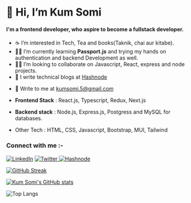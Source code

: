 # 👋 Hi, I’m Kum Somi
<h4>I'm a frontend developer, who aspire to become a fullstack developer.</h4>

- ☕ I’m interested in Tech, Tea and books(Taknik, chai aur kitabe).
- 👩‍🎓 I’m currently learning **Passport.js** and trying my hands on authentication and backend Development as well.
- 👩‍💻 I’m looking to collaborate on Javascript, React, express and node projects. 
- 📝 I write technical blogs at <a href="https://kumsomi.hashnode.dev/">Hashnode </a> 
<!--<a href="https://medium.com/@kumsomi.5">![Medium](https://img.shields.io/badge/Medium-12100E?style=for-the-badge&logo=medium&logoColor=white)</a>-->
- 📧 Write to me at kumsomi.5@gmail.com 

- **Frontend Stack** : React.js, Typescript, Redux, Next.js 
<!-- ![React](https://img.shields.io/badge/react-%2320232a.svg?style=for-the-badge&logo=react&logoColor=%2361DAFB)
![TypeScript](https://img.shields.io/badge/typescript-%23007ACC.svg?style=for-the-badge&logo=typescript&logoColor=white) 
![Redux](https://img.shields.io/badge/redux-%23593d88.svg?style=for-the-badge&logo=redux&logoColor=white)
![JavaScript](https://img.shields.io/badge/javascript-%23323330.svg?style=for-the-badge&logo=javascript&logoColor=%23F7DF1E)
![JWT](https://img.shields.io/badge/JWT-black?style=for-the-badge&logo=JSON%20web%20tokens)-->

- **Backend stack** : Node.js, Express.js, Postgress and MySQL for databases.

- Other Tech : HTML, CSS, Javascript, Bootstrap, MUI, Tailwind

<!--### Other Tech Stack
![HTML5](https://img.shields.io/badge/html5-%23E34F26.svg?style=for-the-badge&logo=html5&logoColor=white)
![CSS3](https://img.shields.io/badge/css3-%231572B6.svg?style=for-the-badge&logo=css3&logoColor=white) 
![Bootstrap](https://img.shields.io/badge/bootstrap-%23563D7C.svg?style=for-the-badge&logo=bootstrap&logoColor=white)
![TailwindCSS](https://img.shields.io/badge/tailwindcss-%2338B2AC.svg?style=for-the-badge&logo=tailwind-css&logoColor=white) -->



### Connect with me :-
<a href="https://www.linkedin.com/in/kum-somi-25aa8a152">![LinkedIn](https://img.shields.io/badge/linkedin-%230077B5.svg?style=for-the-badge&logo=linkedin&logoColor=white)</a>
<a href="https://twitter.com/somi_kaushik">
![Twitter](https://img.shields.io/badge/Twitter-%231DA1F2.svg?style=for-the-badge&logo=Twitter&logoColor=white)
</a>
<a href="https://kumsomi.hashnode.dev/">
  ![Hashnode](https://img.shields.io/badge/Hashnode-2962FF?style=for-the-badge&logo=hashnode&logoColor=white) 
</a>
<!---
![Discord](https://img.shields.io/badge/%3CServer%3E-%237289DA.svg?style=for-the-badge&logo=discord&logoColor=white)
--->
[![GitHub Streak](https://streak-stats.demolab.com?user=kumsomi&theme=vue-dark)](https://git.io/streak-stats)

[![Kum Somi's GitHub stats](https://github-readme-stats.vercel.app/api?username=kumsomi)](https://github.com/kumsomi/github-readme-stats)

![Top Langs](https://github-readme-stats.vercel.app/api/top-langs/?username=kumsomi&theme=tokyonight)

<!---
kumsomi/kumsomi is a ✨ special ✨ repository because its `README.md` (this file) appears on your GitHub profile.
You can click the Preview link to take a look at your changes.
--->
